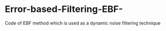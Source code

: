 # Error-based-Filtering-EBF-
Code of EBF method which is used as a dynamic noise filtering technique
